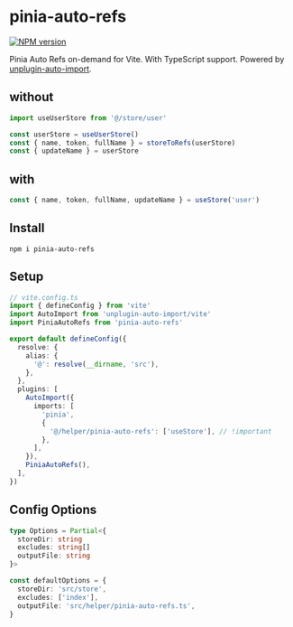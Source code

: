 # pinia-auto-refs

[![NPM version](https://img.shields.io/npm/v/pinia-auto-refs?color=a1b858&label=)](https://www.npmjs.com/package/pinia-auto-refs)

Pinia Auto Refs on-demand for Vite. With TypeScript support. Powered by [unplugin-auto-import](https://github.com/antfu/unplugin-auto-import).

## without

```ts
import useUserStore from '@/store/user'

const userStore = useUserStore()
const { name, token, fullName } = storeToRefs(userStore)
const { updateName } = userStore
```

## with

```ts
const { name, token, fullName, updateName } = useStore('user')
```

## Install

`npm i pinia-auto-refs`

## Setup

```ts
// vite.config.ts
import { defineConfig } from 'vite'
import AutoImport from 'unplugin-auto-import/vite'
import PiniaAutoRefs from 'pinia-auto-refs'

export default defineConfig({
  resolve: {
    alias: {
      '@': resolve(__dirname, 'src'),
    },
  },
  plugins: [
    AutoImport({
      imports: [
        'pinia',
        {
          '@/helper/pinia-auto-refs': ['useStore'], // !important
        },
      ],
    }),
    PiniaAutoRefs(),
  ],
})
```

## Config Options

```ts
type Options = Partial<{
  storeDir: string
  excludes: string[]
  outputFile: string
}>

const defaultOptions = {
  storeDir: 'src/store',
  excludes: ['index'],
  outputFile: 'src/helper/pinia-auto-refs.ts',
}
```
